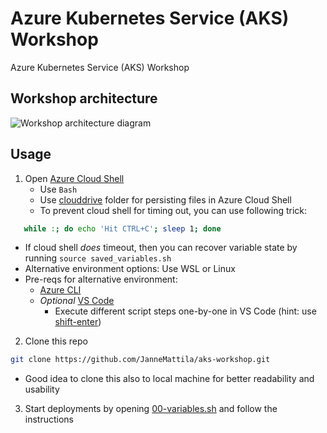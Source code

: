 # Azure Kubernetes Service (AKS) Workshop

Azure Kubernetes Service (AKS) Workshop

## Workshop architecture

![Workshop architecture diagram](https://user-images.githubusercontent.com/2357647/163179908-3ca8e7b0-16ab-405e-bbcf-8b1342129b37.png)

## Usage

1. Open [Azure Cloud Shell](https://shell.azure.com/)
   - Use `Bash`
   - Use [clouddrive](https://docs.microsoft.com/en-us/azure/cloud-shell/persisting-shell-storage) folder
    for persisting files in Azure Cloud Shell
   - To prevent cloud shell for timing out, you can use following trick:
```bash
   while :; do echo 'Hit CTRL+C'; sleep 1; done
```
   - If cloud shell *does* timeout, then you can recover variable state by running `source saved_variables.sh`
   - Alternative environment options: Use WSL or Linux
   - Pre-reqs for alternative environment: 
     - [Azure CLI](https://docs.microsoft.com/en-us/cli/azure/install-azure-cli-linux?pivots=apt)
     - *Optional* [VS Code](https://code.visualstudio.com/)
       - Execute different script steps one-by-one in VS Code (hint: use [shift-enter](https://github.com/JanneMattila/some-questions-and-some-answers/blob/master/q%26a/vs_code.md#automation-tip-shift-enter))
2. Clone this repo 
```bash
git clone https://github.com/JanneMattila/aks-workshop.git
```
   - Good idea to clone this also to local machine for better readability and usability
3. Start deployments by opening [00-variables.sh](./00-variables.sh) and follow the instructions
